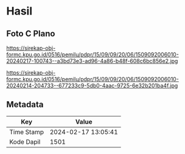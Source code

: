 # Hasil

## Foto C Plano

https://sirekap-obj-formc.kpu.go.id/0516/pemilu/pdpr/15/09/09/20/06/1509092006010-20240217-100743--a3bd73e3-ad96-4a86-b48f-608c6bc856e2.jpg

https://sirekap-obj-formc.kpu.go.id/0516/pemilu/pdpr/15/09/09/20/06/1509092006010-20240214-204733--677233c9-5db0-4aac-9725-6e32b201ba4f.jpg


## Metadata

| Key        | Value               |
| ---------- | ------------------- |
| Time Stamp | 2024-02-17 13:05:41 |
| Kode Dapil | 1501                |



